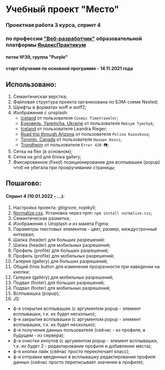 # Учебный проект "Место"
### Проектная работа 3 курса, спринт 4
### по профессии ["Веб-разработчик"](https://practicum.yandex.ru/profile/web/) образовательной платформы [ЯндексПрактикум](https://practicum.yandex.ru)
#### поток №39, группа "Purple"
#### старт обучения по основной программе - 14.11.2021 года

## Использовано:
1. Семантическая верстка;
2. Файловая структура проекта организована по БЭМ-схеме Nested;
3. Шрифты в форматах woff и woff2;
4. Изображения с unsplash:
   * [Iceland](https://unsplash.com/photos/NljlxpD5nDo) от пользователя `Cosmic Timetraveler`;
   * [Буковель, Yaremcha, Ukraine](https://unsplash.com/photos/vwkGYtsTrOw) от пользователя `Maksym Tymchyk`;
   * [Iceland](https://unsplash.com/photos/3ZM3ynmfJKY) от пользователя Leandra Rieger;
   * [Road trip through Arizona](https://unsplash.com/photos/DcLgNe7rswI) от пользователя `Polina Kuzovkova`;
   * [Toronto, Canada](https://unsplash.com/photos/EtegrieNVDM) от пользователя `Hazwan Kosni`;
   * [Trondheim](https://unsplash.com/photos/B8CQ-YXE1l4) от пользователя `Error 420 📷`;
5. Сетка на flex (в основном);
6. Сетка на grid для блока gallery;
7. Фиксированное (fixed) позиционирование для всплывашки (popup) чтоб не убегала при прокручивании страницы;

## Пошагово:
#### Спринт 4 (10.01.2022 - ...):
1. Настройка проекта: gitignore, nojekyll;
2. [Normalize.css](https://necolas.github.io/normalize.css/). Установка через npm: `npm install normalize.css`;
3. Семантическая разметка;
4. Изображения с Unsplash и из макета Figma;
5. Параметры текстовых элементов - цвет, размер, междустрочный интервал;
6. Шапка (header) для больших разрешений;
7. Шапка (header) для мобильных разрешений;
8. Профиль (profile) для больших разрешений;
9. Профиль (profile) для мобильных разрешений;
10. Галерея (gallery) для больших разрешений;
11. Общий блок button для изменения прозрачности при наведении на кнопки;
12. Галерея (gallery) для мобильных разрешений;
13. Подвал (footer) для больших разрешений;
14. Подвал (footer) для мобильных разрешений;
15. Всплывашка (popup);
16. JS:
* ф-я открытия всплывашек (с аргументом popup - элемент всплывашки, т.к. их будет несколько);
* ф-я закрытия всплывашки (с аргументом popup - элемент всплывашки, т.к. их будет несколько);
* ф-я получения данных пользователя (сейчас - из профиля, в будущем - из сервера);
* ф-я очистки инпутов (с аргументом popup - элемент всплывашки, т.к. их будет 2 - редактирование профиля и добавление места);
* ф-я кнопки лайк (сейчас просто переключает класс);
* ф-я отправки введенных в всплывашку редактирования профиля данных (сейчас просто переписывает значения в профиле);
